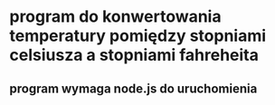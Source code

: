# program do konwertowania temperatury pomiędzy stopniami celsiusza a stopniami fahreheita
## program wymaga node.js do uruchomienia
